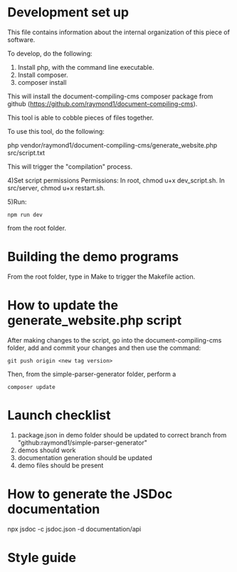 # Development set up
This file contains information about the internal organization of this piece of software.

To develop, do the following:
1. Install php, with the command line executable.
2. Install composer.
3. composer install

This will install the document-compiling-cms composer package from github (https://github.com/raymond1/document-compiling-cms).

This tool is able to cobble pieces of files together.

To use this tool, do the following:

php vendor/raymond1/document-compiling-cms/generate_website.php src/script.txt

This will trigger the "compilation" process.

4)Set script permissions
Permissions:
In root, chmod u+x dev_script.sh.
In src/server, chmod u+x restart.sh.

5)Run:
```
npm run dev
```
from the root folder.

# Building the demo programs
From the root folder, type in Make to trigger the Makefile action.

# How to update the generate_website.php script
After making changes to the script, go into the document-compiling-cms folder, add and commit your changes and then use the command:
```
git push origin <new tag version>
```

Then, from the simple-parser-generator folder, perform a
```
composer update
```

# Launch checklist
1) package.json in demo folder should be updated to correct branch from "github:raymond1/simple-parser-generator"
2) demos should work
3) documentation generation should be updated
4) demo files should be present

# How to generate the JSDoc documentation
npx jsdoc -c jsdoc.json -d documentation/api

# Style guide
